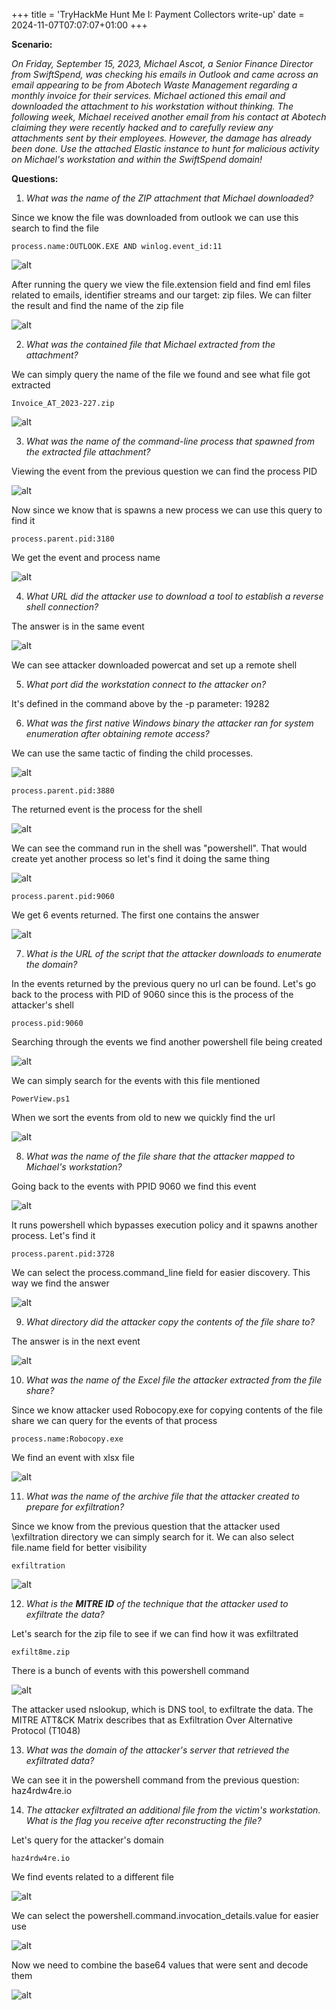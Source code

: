 +++
title = 'TryHackMe Hunt Me I: Payment Collectors write-up'
date = 2024-11-07T07:07:07+01:00
+++

**Scenario:**

*On Friday, September 15, 2023, Michael Ascot, a Senior Finance Director from SwiftSpend, was checking his emails in Outlook and came across an email appearing to be from Abotech Waste Management regarding a monthly invoice for their services. Michael actioned this email and downloaded the attachment to his workstation without thinking. The following week, Michael received another email from his contact at Abotech claiming they were recently hacked and to carefully review any attachments sent by their employees. However, the damage has already been done. Use the attached Elastic instance to hunt for malicious activity on Michael's workstation and within the SwiftSpend domain!*

**Questions:**

1. *What was the name of the ZIP attachment that Michael downloaded?*

Since we know the file was downloaded from outlook we can use this search to find the file

`process.name:OUTLOOK.EXE AND winlog.event_id:11`

![alt](images/img1.png)

After running the query we view the file.extension field and find eml files related to emails, identifier streams and our target: zip files. We can filter the result and find the name of the zip file

![alt](images/img2.png)

2. *What was the contained file that Michael extracted from the attachment?*

We can simply query the name of the file we found and see what file got extracted

`Invoice_AT_2023-227.zip`

![alt](images/img3.png)

3. *What was the name of the command-line process that spawned from the extracted file attachment?*

Viewing the event from the previous question we can find the process PID

![alt](images/img4.png)

Now since we know that is spawns a new process we can use this query to find it

`process.parent.pid:3180`

We get the event and process name

![alt](images/img5.png)

4. *What URL did the attacker use to download a tool to establish a reverse shell connection?*

The answer is in the same event

![alt](images/img6.png)

We can see attacker downloaded powercat and set up a remote shell

5. *What port did the workstation connect to the attacker on?*

It's defined in the command above by the -p parameter: 19282

6. *What was the first native Windows binary the attacker ran for system enumeration after obtaining remote access?*

We can use the same tactic of finding the child processes. 

![alt](images/img7.png)

`process.parent.pid:3880`

The returned event is the process for the shell

![alt](images/img8.png)

We can see the command run in the shell was "powershell". That would create yet another process so let's find it doing the same thing

![alt](images/img9.png)

`process.parent.pid:9060`

We get 6 events returned. The first one contains the answer

![alt](images/img10.png)

7. *What is the URL of the script that the attacker downloads to enumerate the domain?*

In the events returned by the previous query no url can be found. Let's go back to the process with PID of 9060 since this is the process of the attacker's shell

`process.pid:9060`

Searching through the events we find another powershell file being created

![alt](images/img11.png)

We can simply search for the events with this file mentioned

`PowerView.ps1`

When we sort the events from old to new we quickly find the url

![alt](images/img12.png)

8. *What was the name of the file share that the attacker mapped to Michael's workstation?*

Going back to the events with PPID 9060 we find this event

![alt](images/img13.png)

It runs powershell which bypasses execution policy and it spawns another process. Let's find it

`process.parent.pid:3728`

We can select the process.command_line field for easier discovery. This way we find the answer

![alt](images/img14.png)

9. *What directory did the attacker copy the contents of the file share to?*

The answer is in the next event

![alt](images/img15.png)

10. *What was the name of the Excel file the attacker extracted from the file share?*

Since we know attacker used Robocopy.exe for copying contents of the file share we can query for the events of that process

`process.name:Robocopy.exe`

We find an event with xlsx file

![alt](images/img16.png)

11. *What was the name of the archive file that the attacker created to prepare for exfiltration?*

Since we know from the previous question that the attacker used \exfiltration directory we can simply search for it. We can also select file.name field for better visibility

`exfiltration`

![alt](images/img17.png)

12. *What is the **MITRE ID** of the technique that the attacker used to exfiltrate the data?*

Let's search for the zip file to see if we can find how it was 
exfiltrated

`exfilt8me.zip`

There is a bunch of events with this powershell command

![alt](images/img18.png)

The attacker used nslookup, which is DNS tool, to exfiltrate the data. The MITRE ATT&CK Matrix describes that as Exfiltration Over Alternative Protocol (T1048)

13. *What was the domain of the attacker's server that retrieved the exfiltrated data?*

We can see it in the powershell command from the previous question: haz4rdw4re.io

14. *The attacker exfiltrated an additional file from the victim's workstation. What is the flag you receive after reconstructing the file?*

Let's query for the attacker's domain

`haz4rdw4re.io`

We find events related to a different file

![alt](images/img19.png)

We can select the powershell.command.invocation_details.value for easier use

![alt](images/img20.png)

Now we need to combine the base64 values that were sent and decode them

![alt](images/img21.png)